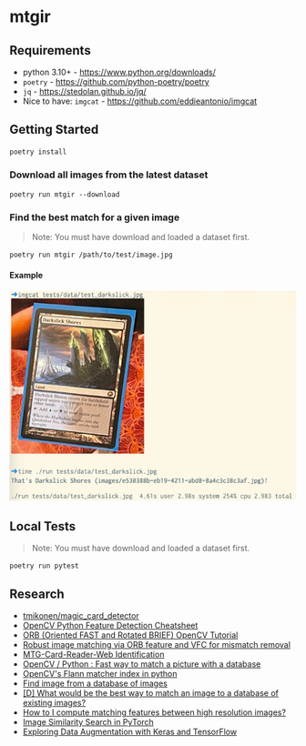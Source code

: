 # mtgir

## Requirements

- python 3.10+ - <https://www.python.org/downloads/>
- `poetry` - <https://github.com/python-poetry/poetry>
- `jq` - <https://stedolan.github.io/jq/>
- Nice to have: `imgcat` - <https://github.com/eddieantonio/imgcat>

## Getting Started

```shell
poetry install
```

### Download all images from the latest dataset

```shell
poetry run mtgir --download
```

### Find the best match for a given image

> Note: You must have download and loaded a dataset first.

```shell
poetry run mtgir /path/to/test/image.jpg
```

#### Example

![example](https://raw.githubusercontent.com/lexicalunit/mtgir/main/example.png)

## Local Tests

> Note: You must have download and loaded a dataset first.

```shell
poetry run pytest
```

## Research

- [tmikonen/magic_card_detector](https://github.com/tmikonen/magic_card_detector)
- [OpenCV Python Feature Detection Cheatsheet](https://github.com/methylDragon/opencv-python-reference/blob/master/02%20OpenCV%20Feature%20Detection%20and%20Description.md)
- [ORB (Oriented FAST and Rotated BRIEF) OpenCV Tutorial](https://docs.opencv.org/3.4.4/d1/d89/tutorial_py_orb.html)
- [Robust image matching via ORB feature and VFC for mismatch removal](https://www.spiedigitallibrary.org/conference-proceedings-of-spie/10609/2283260/Robust-image-matching-via-ORB-feature-and-VFC-for-mismatch/10.1117/12.2283260.short)
- [MTG-Card-Reader-Web Identification](https://github.com/TrifectaIII/MTG-Card-Reader-Web/blob/01fcbcdddf2f0bc019010062c1ec35b21cd9b9c4/Identification.py)
- [OpenCV / Python : Fast way to match a picture with a database](https://stackoverflow.com/questions/29563429/opencv-python-fast-way-to-match-a-picture-with-a-database)
- [OpenCV's Flann matcher index in python](https://stackoverflow.com/questions/54208099/opencvs-flann-matcher-index-in-python)
- [Find image from a database of images](https://stackoverflow.com/questions/46479237/find-image-from-a-database-of-images)
- [[D] What would be the best way to match an image to a database of existing images?](https://www.reddit.com/r/MachineLearning/comments/xc0tmt/d_what_would_be_the_best_way_to_match_an_image_to/)
- [How to I compute matching features between high resolution images?](https://stackoverflow.com/questions/64246583/how-to-i-compute-matching-features-between-high-resolution-images)
- [Image Similarity Search in PyTorch
](https://medium.com/pytorch/image-similarity-search-in-pytorch-1a744cf3469)
- [Exploring Data Augmentation with Keras and TensorFlow](https://towardsdatascience.com/exploring-image-data-augmentation-with-keras-and-tensorflow-a8162d89b844)
